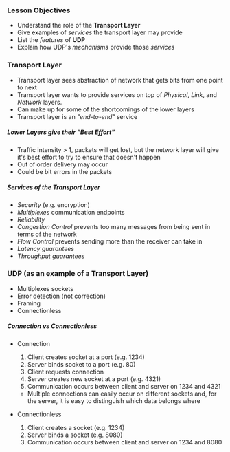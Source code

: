 ### Lesson Objectives
  * Understand the role of the __Transport Layer__
  * Give examples of _services_ the transport layer may provide
  * List the _features_ of __UDP__
  * Explain how UDP's _mechanisms_ provide those _services_

### Transport Layer
  * Transport layer sees abstraction of network that gets bits from one point to
    next
  * Transport layer wants to provide services on top of _Physical_, _Link_, and
    _Network_ layers.
  * Can make up for some of the shortcomings of the lower layers
  * Transport layer is an _"end-to-end"_ service

##### Lower Layers give their "Best Effort"
  * Traffic intensity > 1, packets will get lost, but the network layer will
    give it's best effort to try to ensure that doesn't happen
  * Out of order delivery may occur
  * Could be bit errors in the packets

##### Services of the Transport Layer
  * _Security_ (e.g. encryption)
  * _Multiplexes_ communication endpoints
  * _Reliability_
  * _Congestion Control_ prevents too many messages from being sent in terms of
    the network
  * _Flow Control_ prevents sending more than the receiver can take in
  * _Latency guarantees_
  * _Throughput guarantees_

### UDP (as an example of a Transport Layer)
  * Multiplexes sockets
  * Error detection (not correction)
  * Framing
  * Connectionless

##### Connection vs Connectionless
  * Connection
    1. Client creates socket at a port (e.g. 1234)
    2. Server binds socket to a port (e.g. 80)
    3. Client requests connection
    4. Server creates new socket at a port (e.g. 4321)
    5. Communication occurs between client and server on 1234 and 4321
    - Multiple connections can easily occur on different sockets and, for the
      server, it is easy to distinguish which data belongs where

  * Connectionless
    1. Client creates a socket (e.g. 1234)
    2. Server binds a socket (e.g. 8080)
    3. Communication occurs between client and server on 1234 and 8080
